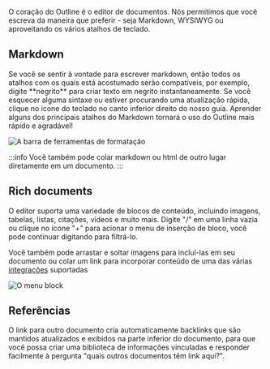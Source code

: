 O coração do Outline é o editor de documentos. Nós permitimos que você escreva da maneira que preferir - seja Markdown, WYSIWYG ou aproveitando os vários atalhos de teclado.

## Markdown

Se você se sentir à vontade para escrever markdown, então todos os atalhos com os quais está acostumado serão compatíveis, por exemplo, digite \*\*negrito\*\* para criar texto em negrito instantaneamente. Se você esquecer alguma sintaxe ou estiver procurando uma atualização rápida, clique no ícone do teclado no canto inferior direito do nosso guia. Aprender alguns dos principais atalhos do Markdown tornará o uso do Outline mais rápido e agradável!

![A barra de ferramentas de formatação](/images/screenshots/formatting-toolbar.png)

:::info
Você também pode colar markdown ou html de outro lugar diretamente em um documento.
:::

## Rich documents

O editor suporta uma variedade de blocos de conteúdo, incluindo imagens, tabelas, listas, citações, vídeos e muito mais. Digite "/" em uma linha vazia ou clique no ícone "+" para acionar o menu de inserção de bloco, você pode continuar digitando para filtrá-lo.

Você também pode arrastar e soltar imagens para incluí-las em seu documento ou colar um link para incorporar conteúdo de uma das várias [integrações](https://www.getoutline.com/integrations) suportadas

![O menu block](/images/screenshots/block-menu.png)

## Referências

O link para outro documento cria automaticamente backlinks que são mantidos atualizados e exibidos na parte inferior do documento, para que você possa criar uma biblioteca de informações vinculadas e responder facilmente à pergunta "quais outros documentos têm link aqui?".
